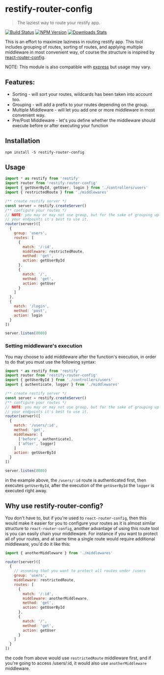 # restify-router-config
> The laziest way to route your restify app.

[![Build Status][travis-image]][travis-url]
[![NPM Version][npm-image]][npm-url]
[![Downloads Stats][npm-downloads]][npm-url] 
  
This is an effort to maximize laziness in routing restify app. This tool includes grouping of routes, sorting of routes, and applying multiple middleware in most convenient way, of course the structure is inspired by [react-router-config](https://www.npmjs.com/package/react-router-config).  
  
NOTE: This module is also compatible with [express](https://expressjs.com/) but usage may vary.

## Features: 
  
* Sorting - will sort your routes, wildcards has been taken into account too.
* Grouping - will add a prefix to your routes depending on the group.
* Multiple Middleware - will let you add one or more middleware in most convenient way.
* Pre/Post Middleware - let's you define whether the middleware should execute before or after executing your function
  
## Installation
  
```
npm install -S restify-router-config
```  
  
## Usage
  
```javascript
import * as restify from 'restify'
import router from 'restify-router-config'
import { getUserById, getUser, login } from './controllers/users'
import { restrictedRoute } from './middlewares'

/** create restify server */
const server = restify.createServer()
/** configure your routes */
// NOTE: you may or may not use group, but for the sake of grouping up
// your endpoints it's best to use it.
router(server)([
  {
    group: 'users',
    routes: [
      {
        match: '/:id',
        middleware: restrictedRoute,
        method: 'get',
        action: getUserById
      },
      {
        match: '/',
        method: 'get',
        action: getUser
      }
    ]
  },
  {
    match: '/login',
    method: 'post',
    action: login
  }
])

server.listen(8080)
```  

### Setting middleware's execution

You may choose to add middleware after the function's execution, in order to do that you must use the following syntax:

```javascript
import * as restify from 'restify'
import router from 'restify-router-config'
import { getUserById } from './controllers/users'
import { authenticate, logger } from './middlewares'

/** create restify server */
const server = restify.createServer()
/** configure your routes */
// NOTE: you may or may not use group, but for the sake of grouping up
// your endpoints it's best to use it.
router(server)([
  {
    match: '/users/:id',
    method: 'get',
    middleware: [
      ['before', authenticate],
      ['after', logger]
    ]
    action: getUserById
  }
])

server.listen(8080)
```
in the example above, the `/users/:id` route is authenticated first, then executes `getUserById`, after the execution of the `getUserById` the `logger` is executed right away.
  
## Why use restify-router-config?  
  
You don't have to, but if you're used to `react-router-config`, then this would make it easier for you to configure your routes as 
it is almost similar structure to `react-router-config`, another advantage of using this route tool is you can easily chain your middleware. For instance if you want to protect all of your routes, and at same time a single route would require additional middleware, you'd do it like this:  

```javascript
import { anotherMiddleware } from './middlewares'

router(server)([
  {
    // assuming that you want to protect all routes under /users
    group: 'users',
    middleware: restrictedRoute,
    routes: [
      {
        match: '/:id',
        middleware: anotherMiddleware,
        method: 'get',
        action: getUserById
      },
      {
        match: '/',
        method: 'get',
        action: getUser
      }
    ]
  }
])
```
the code from above would use `restrictedRoute` middleware first, and if you're going to access /users/:id, 
it would also use `anotherMiddleware` middleware.  


[npm-image]: https://img.shields.io/npm/v/restify-router-config.svg?style=flat-square
[npm-url]: https://npmjs.org/package/restify-router-config
[npm-downloads]: https://img.shields.io/npm/dm/restify-router-config.svg?style=flat-square
[travis-image]: https://travis-ci.org/yakovmeister/restify-router-config.svg?branch=dev
[travis-url]: https://travis-ci.org/yakovmeister/restify-router-config